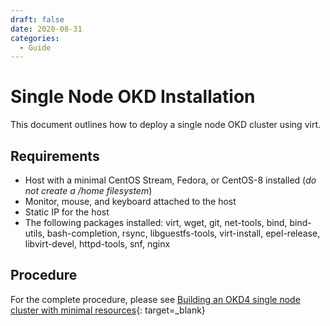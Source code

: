 ```yaml
---
draft: false 
date: 2020-08-31
categories:
  - Guide
---
```


# Single Node OKD Installation

<!--- cSpell:ignore wildcard virt libguestfs epel devel -->

This document outlines how to deploy a single node OKD cluster using virt.

<!-- more -->

## Requirements

- Host with a minimal CentOS Stream, Fedora, or CentOS-8 installed (*do not create a /home filesystem*)
- Monitor, mouse, and keyboard attached to the host
- Static IP for the host
- The following packages installed: virt, wget, git, net-tools, bind, bind-utils, bash-completion, rsync, libguestfs-tools, virt-install, epel-release, libvirt-devel, httpd-tools, snf, nginx

## Procedure

For the complete procedure, please see [Building an OKD4 single node cluster with minimal resources](https://cgruver.github.io/okd4-single-node-cluster){: target=_blank}
